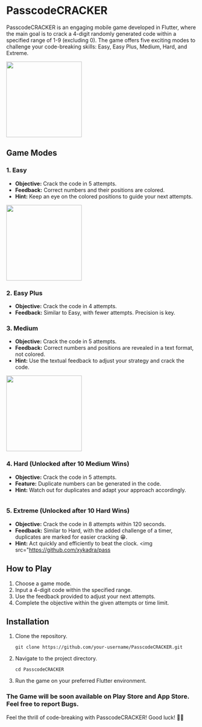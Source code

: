 # PasscodeCRACKER

PasscodeCRACKER is an engaging mobile game developed in Flutter, where the main goal is to crack a 4-digit randomly generated code within a specified range of 1-9 (excluding 0). The game offers five exciting modes to challenge your code-breaking skills: Easy, Easy Plus, Medium, Hard, and Extreme.

<img src="https://github.com/xykadra/passcodeCRACKER/assets/83673916/3874708d-eafe-4a0e-8e9e-ef59c9169c14" width="200">

## Game Modes

### 1. Easy
- **Objective:** Crack the code in 5 attempts.
- **Feedback:** Correct numbers and their positions are colored.
- **Hint:** Keep an eye on the colored positions to guide your next attempts.
<img src="https://github.com/xykadra/passcodeCRACKER/assets/83673916/7c694236-3b9f-4eac-be42-13aa83b00f9b" width="200">

### 2. Easy Plus
- **Objective:** Crack the code in 4 attempts.
- **Feedback:** Similar to Easy, with fewer attempts. Precision is key.

### 3. Medium
- **Objective:** Crack the code in 5 attempts.
- **Feedback:** Correct numbers and positions are revealed in a text format, not colored.
- **Hint:** Use the textual feedback to adjust your strategy and crack the code.
<img src="https://github.com/xykadra/passcodeCRACKER/assets/83673916/60aa63d9-3670-4837-bb94-8b1e3361a6de" width="200">

### 4. Hard (Unlocked after 10 Medium Wins)
- **Objective:** Crack the code in 5 attempts.
- **Feature:** Duplicate numbers can be generated in the code.
- **Hint:** Watch out for duplicates and adapt your approach accordingly.
<img stc="https://github.com/xykadra/passcodeCRACKER/assets/83673916/c6536c8d-3511-4cf6-a006-38b9dca81fcd" width="200">


### 5. Extreme (Unlocked after 10 Hard Wins)
- **Objective:** Crack the code in 8 attempts within 120 seconds.
- **Feedback:** Similar to Hard, with the added challenge of a timer, duplicates are marked for easier cracking 😁.
- **Hint:** Act quickly and efficiently to beat the clock.
<img src="https://github.com/xykadra/pass

## How to Play
1. Choose a game mode.
2. Input a 4-digit code within the specified range.
3. Use the feedback provided to adjust your next attempts.
4. Complete the objective within the given attempts or time limit.



## Installation
1. Clone the repository.
   ```
   git clone https://github.com/your-username/PasscodeCRACKER.git
   ```
2. Navigate to the project directory.
   ```
   cd PasscodeCRACKER
   ```
3. Run the game on your preferred Flutter environment.

### The Game will be soon available on Play Store and App Store. Feel free to report Bugs.

Feel the thrill of code-breaking with PasscodeCRACKER! Good luck! 🚀🔐
